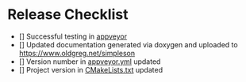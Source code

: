 # Release Checklist

- [] Successful testing in [appveyor](https://ci.appveyor.com/project/gregjesl/simpleson)
- [] Updated documentation generated via doxygen and uploaded to https://www.oldgreg.net/simpleson
- [] Version number in [appveyor.yml](appveyor.yml) updated
- [] Project version in [CMakeLists.txt](CMakeLists.txt) updated
